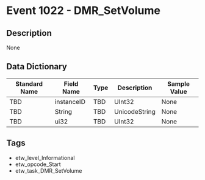 # Event 1022 - DMR_SetVolume

## Description
None

## Data Dictionary
|Standard Name|Field Name|Type|Description|Sample Value|
|---|---|---|---|---|
|TBD|instanceID|TBD|UInt32|None|None|
|TBD|String|TBD|UnicodeString|None|None|
|TBD|ui32|TBD|UInt32|None|None|

## Tags
* etw_level_Informational
* etw_opcode_Start
* etw_task_DMR_SetVolume